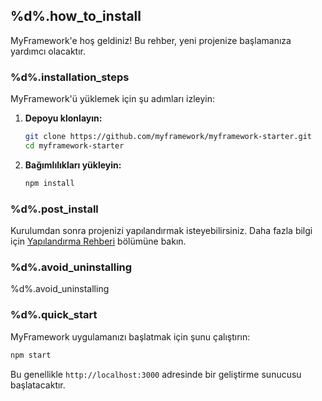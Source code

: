 ## %d%.how_to_install

MyFramework'e hoş geldiniz! Bu rehber, yeni projenize başlamanıza yardımcı olacaktır.

### %d%.installation_steps

MyFramework'ü yüklemek için şu adımları izleyin:

1.  **Depoyu klonlayın:**
    ```bash
    git clone https://github.com/myframework/myframework-starter.git
    cd myframework-starter
    ```
2.  **Bağımlılıkları yükleyin:**
    ```bash
    npm install
    ```

### %d%.post_install

Kurulumdan sonra projenizi yapılandırmak isteyebilirsiniz.
Daha fazla bilgi için [Yapılandırma Rehberi](%home_link%/configuration) bölümüne bakın.

### %d%.avoid_uninstalling

%d%.avoid_uninstalling

### %d%.quick_start

MyFramework uygulamanızı başlatmak için şunu çalıştırın:

```bash
npm start
```
Bu genellikle `http://localhost:3000` adresinde bir geliştirme sunucusu başlatacaktır.